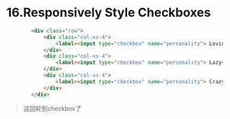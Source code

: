 # 16.Responsively Style Checkboxes

```html
		<div class="row">
			<div class="col-xs-4">
				<label><input type="checkbox" name="personality"> Loving</label>
			</div>
			<div class="col-xs-4">
				<label><input type="checkbox" name="personality"> Lazy</label>
			</div>
			<div class="col-xs-4">
				<label><input type="checkbox" name="personality"> Crazy</label>
			</div>
		</div>
```

> 这回轮到checkbox了

